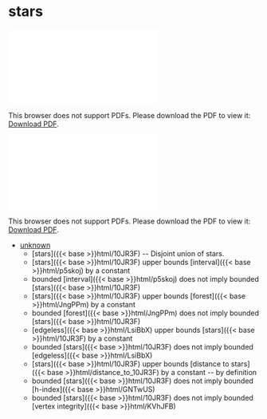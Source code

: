 # stars




<object data="../local_10JR3F.pdf" type="application/pdf" width="100%" height="480px"><embed src="../local_10JR3F.pdf"><p>This browser does not support PDFs. Please download the PDF to view it: <a href="../local_10JR3F.pdf">Download PDF</a>.</p></embed></object>


<object data="../inclusions_10JR3F.pdf" type="application/pdf" width="100%" height="480px"><embed src="../inclusions_10JR3F.pdf"><p>This browser does not support PDFs. Please download the PDF to view it: <a href="../inclusions_10JR3F.pdf">Download PDF</a>.</p></embed></object>

*  [unknown](#)
    * [stars]({{< base >}}html/10JR3F) -- Disjoint union of stars.
    * [stars]({{< base >}}html/10JR3F) upper bounds [interval]({{< base >}}html/p5skoj) by a constant
    * bounded [interval]({{< base >}}html/p5skoj) does not imply bounded [stars]({{< base >}}html/10JR3F)
    * [stars]({{< base >}}html/10JR3F) upper bounds [forest]({{< base >}}html/JngPPm) by a constant
    * bounded [forest]({{< base >}}html/JngPPm) does not imply bounded [stars]({{< base >}}html/10JR3F)
    * [edgeless]({{< base >}}html/LsiBbX) upper bounds [stars]({{< base >}}html/10JR3F) by a constant
    * bounded [stars]({{< base >}}html/10JR3F) does not imply bounded [edgeless]({{< base >}}html/LsiBbX)
    * [stars]({{< base >}}html/10JR3F) upper bounds [distance to stars]({{< base >}}html/distance_to_10JR3F) by a constant -- by definition
    * bounded [stars]({{< base >}}html/10JR3F) does not imply bounded [h-index]({{< base >}}html/GNTwUS)
    * bounded [stars]({{< base >}}html/10JR3F) does not imply bounded [vertex integrity]({{< base >}}html/KVhJFB)